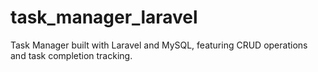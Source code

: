 # task_manager_laravel
Task Manager built with Laravel and MySQL, featuring CRUD operations and task completion tracking.
